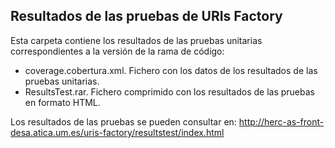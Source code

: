 ## Resultados de las pruebas de URIs Factory 

Esta carpeta contiene los resultados de las pruebas unitarias correspondientes a la versión de la rama de código:
 - coverage.cobertura.xml. Fichero con los datos de los resultados de las pruebas unitarias.
 - ResultsTest.rar. Fichero comprimido con los resultados de las pruebas en formato HTML.

Los resultados de las pruebas se pueden consultar en:
http://herc-as-front-desa.atica.um.es/uris-factory/resultstest/index.html
